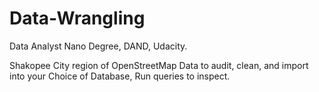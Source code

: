 # Data-Wrangling
Data Analyst Nano Degree, DAND, Udacity.

Shakopee City region of OpenStreetMap Data to audit, clean, and import into your Choice of Database, Run queries to inspect.

